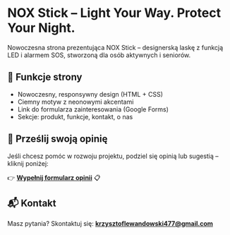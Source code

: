 # NOX Stick – Light Your Way. Protect Your Night.

Nowoczesna strona prezentująca NOX Stick – designerską laskę z funkcją LED i alarmem SOS, stworzoną dla osób aktywnych i seniorów.

## 🧩 Funkcje strony
- Nowoczesny, responsywny design (HTML + CSS)
- Ciemny motyw z neonowymi akcentami
- Link do formularza zainteresowania (Google Forms)
- Sekcje: produkt, funkcje, kontakt, o nas
## 💬 Prześlij swoją opinię

Jeśli chcesz pomóc w rozwoju projektu, podziel się opinią lub sugestią – kliknij poniżej:

👉 [**Wypełnij formularz opinii**](https://docs.google.com/forms/d/e/1FAIpQLSchcHvhl2NJVoIAcBb64xyc8jqF72pHHTto0C0fzPuFRled0Q/viewform?fbzx=6013462245343063455) 📋

## 📬 Kontakt
Masz pytania? Skontaktuj się: **krzysztoflewandowski477@gmail.com**
